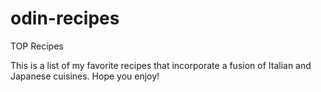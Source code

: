 # odin-recipes
TOP Recipes

This is a list of my favorite recipes that incorporate a fusion of Italian and Japanese cuisines. Hope you enjoy!
